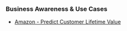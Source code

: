 ### Business Awareness & Use Cases

- [Amazon - Predict Customer Lifetime Value](https://youtu.be/MAGaQ7POPCI)
